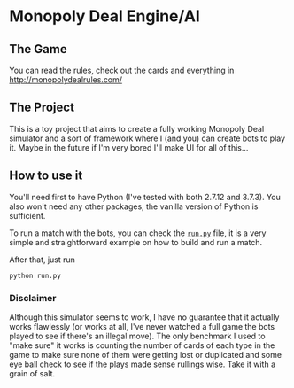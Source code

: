 # Monopoly Deal Engine/AI

## The Game
You can read the rules, check out the cards and everything in http://monopolydealrules.com/

## The Project
This is a toy project that aims to create a fully working Monopoly Deal simulator and a sort of framework where I (and you) can create bots to play it. Maybe in the future if I'm very bored I'll make UI for all of this...

## How to use it
You'll need first to have Python (I've tested with both 2.7.12 and 3.7.3). You also won't need any other packages, the vanilla version of Python is sufficient.

To run a match with the bots, you can check the [```run.py```](https://github.com/lucaspellegrinelli/monopoly-deal-ai/blob/master/run.py) file, it is a very simple and straightforward example on how to build and run a match.

After that, just run

```
python run.py
```


### Disclaimer
Although this simulator seems to work, I have no guarantee that it actually works flawlessly (or works at all, I've never watched a full game the bots played to see if there's an illegal move). The only benchmark I used to "make sure" it works is counting the number of cards of each type in the game to make sure none of them were getting lost or duplicated and some eye ball check to see if the plays made sense rullings wise. Take it with a grain of salt.
